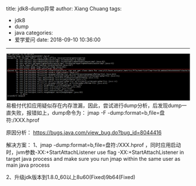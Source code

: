 title: jdk8-dump异常
author: Xiang Chuang
tags:
  - jdk8
  - dump
  - java
categories:
  - 爱学爱问
date: 2018-09-10 10:36:00
---
![upload successful](\images\pasted-1.png)
易极付代扣应用疑似存在内存泄漏，因此，尝试进行dump分析，后发现dump一直失败，报错如上，dump命令为：
 jmap -F -dump:format=b,file=盘符:/XXX.hprof <pid>

原因分析：
https://bugs.java.com/view_bug.do?bug_id=8044416



解决方案： 
1、jmap -dump:format=b,file=盘符:/XXX.hprof <pid>，同时应用启动时，jvm参数-XX:+StartAttachListener
    use flag -XX:+StartAttachListener in target java process and make sure you run jmap within the same user as main java process

2、升级jdk版本到1.8.0_60以上8u60(Fixed)9b64(Fixed) 